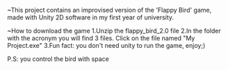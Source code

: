 ~This project contains an improvised version of the 'Flappy Bird' game, made with Unity 2D software in my first year of university.

~How to download the game 
1.Unzip the flappy_bird_2.0 file
2.In the folder with the acronym you will find 3 files. Click on the file named "My Project.exe" 
3.Fun fact: you don't need unity to run the game, enjoy;) 

P.S: you control the bird with space
